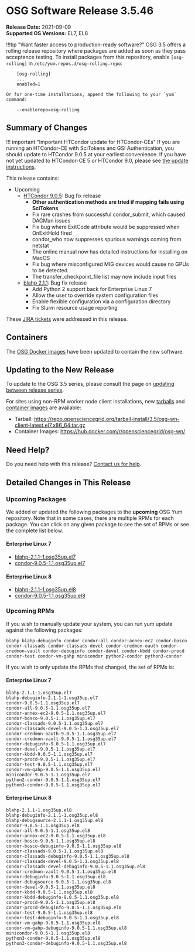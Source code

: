 OSG Software Release 3.5.46
===========================

**Release Date:** 2021-09-09  
**Supported OS Versions:** EL7, EL8

!!!tip "Want faster access to production-ready software?"
    OSG 3.5 offers a rolling release repository where packages are added as soon as they pass acceptance testing.
    To install packages from this repository, enable `[osg-rolling]` in `/etc/yum.repos.d/osg-rolling.repo`:

        [osg-rolling]
        ...
        enabled=1

    Or for one-time installations, append the following to your `yum` command:

        --enablerepo=osg-rolling

Summary of Changes
------------------

!!! important "Important HTCondor update for HTCondor-CEs"
    If you are running an HTCondor-CE with SciTokens and GSI Authentication, you should update to HTCondor 9.0.5
    at your earliest convenience.
    If you have not yet updated to HTCondor-CE 5 or HTCondor 9.0, please see [the update instructions](updating-to-osg-35.md).

This release contains:

-   Upcoming
    -   [HTCondor 9.0.5](https://www-auth.cs.wisc.edu/lists/htcondor-world/2021/msg00017.shtml): Bug fix release
        -   **Other authentication methods are tried if mapping fails using SciTokens**
        -   Fix rare crashes from successful condor_submit, which caused DAGMan issues
        -   Fix bug where ExitCode attribute would be suppressed when OnExitHold fired
        -   condor_who now suppresses spurious warnings coming from netstat
        -   The online manual now has detailed instructions for installing on MacOS
        -   Fix bug where misconfigured MIG devices would cause no GPUs to be detected
        -   The transfer_checkpoint_file list may now include input files
    -   [blahp 2.1.1](https://github.com/htcondor/BLAH/releases/tag/v2.1.1): Bug fix release
        -   Add Python 2 support back for Enterprise Linux 7
        -   Allow the user to override system configuration files
        -   Enable flexible configuration via a configuration directory
        -   Fix Slurm resource usage reporting

These
[JIRA tickets](https://opensciencegrid.atlassian.net/issues/?jql=project%20%3D%20SOFTWARE%20AND%20fixVersion%20in%20(3.5.46-upcoming)%20ORDER%20BY%20priority%20DESC%2C%20key%20DESC)
were addressed in this release.

Containers
----------

The [OSG Docker images](https://hub.docker.com/u/opensciencegrid/) have been updated to contain the new software.

Updating to the New Release
---------------------------

To update to the OSG 3.5 series, please consult the page on
[updating between release series](../updating-to-osg-35.md).

For sites using non-RPM worker node client installations, new [tarballs](../../worker-node/install-wn-tarball.md) and
[container images](../../worker-node/using-wn-containers.md) are available:

- Tarball: <https://repo.opensciencegrid.org/tarball-install/3.5/osg-wn-client-latest.el7.x86_64.tar.gz>
- Container Images: <https://hub.docker.com/r/opensciencegrid/osg-wn/>

Need Help?
----------

Do you need help with this release? [Contact us for help](../../common/help.md).

Detailed Changes in This Release
--------------------------------

### Upcoming Packages

We added or updated the following packages to the **upcoming** OSG Yum repository.
Note that in some cases, there are multiple RPMs for each package.
You can click on any given package to see the set of RPMs or see the complete list below.

#### Enterprise Linux 7

-   [blahp-2.1.1-1.osg35up.el7](https://koji.chtc.wisc.edu/koji/search?match=glob&type=build&terms=blahp-2.1.1-1.osg35up.el7)
-   [condor-9.0.5-1.1.osg35up.el7](https://koji.chtc.wisc.edu/koji/search?match=glob&type=build&terms=condor-9.0.5-1.1.osg35up.el7)

#### Enterprise Linux 8

-   [blahp-2.1.1-1.osg35up.el8](https://koji.chtc.wisc.edu/koji/search?match=glob&type=build&terms=blahp-2.1.1-1.osg35up.el8)
-   [condor-9.0.5-1.1.osg35up.el8](https://koji.chtc.wisc.edu/koji/search?match=glob&type=build&terms=condor-9.0.5-1.1.osg35up.el8)

### Upcoming RPMs

If you wish to manually update your system, you can run yum update against the following packages:

    blahp blahp-debuginfo condor condor-all condor-annex-ec2 condor-bosco condor-classads condor-classads-devel condor-credmon-oauth condor-credmon-vault condor-debuginfo condor-devel condor-kbdd condor-procd condor-test condor-vm-gahp minicondor python2-condor python3-condor 

If you wish to only update the RPMs that changed, the set of RPMs is:

#### Enterprise Linux 7

``` file
blahp-2.1.1-1.osg35up.el7
blahp-debuginfo-2.1.1-1.osg35up.el7
condor-9.0.5-1.1.osg35up.el7
condor-all-9.0.5-1.1.osg35up.el7
condor-annex-ec2-9.0.5-1.1.osg35up.el7
condor-bosco-9.0.5-1.1.osg35up.el7
condor-classads-9.0.5-1.1.osg35up.el7
condor-classads-devel-9.0.5-1.1.osg35up.el7
condor-credmon-oauth-9.0.5-1.1.osg35up.el7
condor-credmon-vault-9.0.5-1.1.osg35up.el7
condor-debuginfo-9.0.5-1.1.osg35up.el7
condor-devel-9.0.5-1.1.osg35up.el7
condor-kbdd-9.0.5-1.1.osg35up.el7
condor-procd-9.0.5-1.1.osg35up.el7
condor-test-9.0.5-1.1.osg35up.el7
condor-vm-gahp-9.0.5-1.1.osg35up.el7
minicondor-9.0.5-1.1.osg35up.el7
python2-condor-9.0.5-1.1.osg35up.el7
python3-condor-9.0.5-1.1.osg35up.el7
```

#### Enterprise Linux 8

``` file
blahp-2.1.1-1.osg35up.el8
blahp-debuginfo-2.1.1-1.osg35up.el8
blahp-debugsource-2.1.1-1.osg35up.el8
condor-9.0.5-1.1.osg35up.el8
condor-all-9.0.5-1.1.osg35up.el8
condor-annex-ec2-9.0.5-1.1.osg35up.el8
condor-bosco-9.0.5-1.1.osg35up.el8
condor-bosco-debuginfo-9.0.5-1.1.osg35up.el8
condor-classads-9.0.5-1.1.osg35up.el8
condor-classads-debuginfo-9.0.5-1.1.osg35up.el8
condor-classads-devel-9.0.5-1.1.osg35up.el8
condor-classads-devel-debuginfo-9.0.5-1.1.osg35up.el8
condor-credmon-vault-9.0.5-1.1.osg35up.el8
condor-debuginfo-9.0.5-1.1.osg35up.el8
condor-debugsource-9.0.5-1.1.osg35up.el8
condor-devel-9.0.5-1.1.osg35up.el8
condor-kbdd-9.0.5-1.1.osg35up.el8
condor-kbdd-debuginfo-9.0.5-1.1.osg35up.el8
condor-procd-9.0.5-1.1.osg35up.el8
condor-procd-debuginfo-9.0.5-1.1.osg35up.el8
condor-test-9.0.5-1.1.osg35up.el8
condor-test-debuginfo-9.0.5-1.1.osg35up.el8
condor-vm-gahp-9.0.5-1.1.osg35up.el8
condor-vm-gahp-debuginfo-9.0.5-1.1.osg35up.el8
minicondor-9.0.5-1.1.osg35up.el8
python3-condor-9.0.5-1.1.osg35up.el8
python3-condor-debuginfo-9.0.5-1.1.osg35up.el8
```
